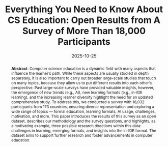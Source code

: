 ---
title: "Everything You Need to Know About CS Education: Open Results from A Survey of More Than 18,000 Participants"
authors: '<i>Katsiaryna Dzialets, Aleksandra Makeeva, Ilya Vlasov, Anna Potriasaeva, Aleksey Rostovskiy, Yaroslav Golubev, and Anastasiia Birillo</i>'
status: "accepted"
collection: publications
permalink: /publications/2025-10-25-cs-education-survey
date: 2025-10-25
pdf: 'https://arxiv.org/abs/2508.05286'
data: 'https://zenodo.org/records/16754164'
venue: "<b>CompEd'25</b>"
counter_id: 'C36'
abstract: "<p><b>Abstract</b>. Computer science education is a dynamic field with many aspects that influence the learner’s path. While these aspects are usually studied in depth separately, it is also important to carry out broader large-scale studies that touch on many topics, because they allow us to put different results into each other’s perspective. Past large-scale surveys have provided valuable insights, however, the emergence of new trends (e.g., AI), new learning formats (e.g., in-IDE learning), and the increasing learner diversity highlight the need for an updated comprehensive study. To address this, we conducted a survey with 18,032 participants from 173 countries, ensuring diverse representation and exploring a wide range of topics — formal education, learning formats, AI usage, challenges, motivation, and more. This paper introduces the results of this survey as an open dataset, describes our methodology and the survey questions, and highlights, as a motivating example, three possible research directions within this data: challenges in learning, emerging formats, and insights into the in-IDE format. The dataset aims to support further research and foster advancements in computer education.</p>"
---